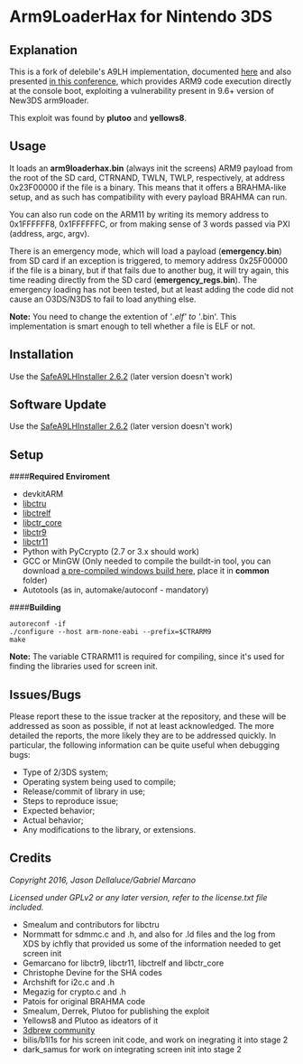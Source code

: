 # Arm9LoaderHax for Nintendo 3DS

## Explanation

This is a fork of delebile's A9LH implementation, documented [here](http://3dbrew.org/wiki/3DS_System_Flaws) and also presented [in this conference](https://media.ccc.de/v/32c3-7240-console_hacking), which provides ARM9 code execution directly at the console boot, exploiting a vulnerability present in 9.6+ version of New3DS arm9loader.

This exploit was found by **plutoo** and **yellows8**.

## Usage

It loads an **arm9loaderhax.bin** (always init the screens) ARM9 payload from the root of the SD card, CTRNAND, TWLN, TWLP, respectively, at address 0x23F00000 if the file is a binary.
This means that it offers a BRAHMA-like setup, and as such has compatibility with every payload BRAHMA can run.

You can also run code on the ARM11 by writing its memory address to 0x1FFFFFF8, 0x1FFFFFFC, or from making sense of 3 words passed via PXI (address, argc, argv).

There is an emergency mode, which will load a payload (**emergency.bin**) from SD card if an exception is triggered, to memory address 0x25F00000 if the file is a binary, but if that fails due to another bug, it will try again, this time reading directly from the SD card (**emergency_regs.bin**).
The emergency loading has not been tested, but at least adding the code did not cause an O3DS/N3DS to fail to load anything else.

**Note:** You need to change the extention of '*.elf' to '*.bin'. This implementation is smart enough to tell whether a file is ELF or not.

## Installation

Use the [SafeA9LHInstaller 2.6.2](https://github.com/AuroraWright/SafeA9LHInstaller/releases/tag/v2.6.2) (later version doesn't work)

## Software Update

Use the [SafeA9LHInstaller 2.6.2](https://github.com/AuroraWright/SafeA9LHInstaller/releases/tag/v2.6.2) (later version doesn't work)


## Setup

####**Required Enviroment**

* devkitARM
* [libctru](https://github.com/smealum/ctrulib)
* [libctrelf](https://github.com/gemarcano/libctrelf)
* [libctr_core](https://github.com/gemarcano/libctr_core)
* [libctr9](https://github.com/gemarcano/libctr9)
* [libctr11](https://github.com/gemarcano/libctr11)
* Python with PyCcrypto (2.7 or 3.x should work)
* GCC or MinGW (Only needed to compile the buildt-in tool, you can download [a pre-compiled windows build here](https://mega.nz/#!j0RkxLjb!4Am-3yDAR9g4VDxY93pWhXVYNDiylSW1cKJntOLfDWU), place it in **common** folder)
* Autotools (as in, automake/autoconf - mandatory)

####**Building**

```
autoreconf -if
./configure --host arm-none-eabi --prefix=$CTRARM9
make
```

**Note:** The variable CTRARM11 is required for compiling, since it's used for finding the libraries used for screen init.

## Issues/Bugs

Please report these to the issue tracker at the repository, and these will be addressed as soon as possible, if not at least acknowledged. The more detailed the reports, the more likely they are to be addressed quickly.
In particular, the following information can be quite useful when debugging bugs:

 - Type of 2/3DS system;
 - Operating system being used to compile;
 - Release/commit of library in use;
 - Steps to reproduce issue;
 - Expected behavior;
 - Actual behavior;
 - Any modifications to the library, or extensions.


## Credits

*Copyright 2016, Jason Dellaluce/Gabriel Marcano*


*Licensed under GPLv2 or any later version, refer to the license.txt file included.*

* Smealum and contributors for libctru
* Normmatt for sdmmc.c and .h, and also for .ld files and the log from XDS by ichfly that provided us some of the information needed to get screen init
* Gemarcano for libctr9, libctr11, libctrelf and libctr_core
* Christophe Devine for the SHA codes
* Archshift for i2c.c and .h
* Megazig for crypto.c and .h
* Patois for original BRAHMA code
* Smealum, Derrek, Plutoo for publishing the exploit
* Yellows8 and Plutoo as ideators of it
* [3dbrew community](http://3dbrew.org/)
* bilis/b1l1s for his screen init code, and work on inegrating it into stage 2
* dark_samus for work on integrating screen init into stage 2

